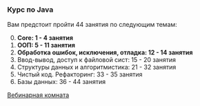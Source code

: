 ### Курс по Java
Вам предстоит пройти 44 занятия по следующим темам:

0. **Core: 1 - 4 занятия**
0. **ООП: 5 - 11 занятия**
0. **Обработка ошибок, исключения, отладка: 12 - 14 занятия**
0. Ввод-вывод, доступ к файловой сист: 15 - 20 занятия
0. Структуры данных и алгоритмистика: 21 - 32 занятия
0. Чистый код. Рефакторинг: 33 - 35 занятия
0. Базы данных: 36 - 44 занятия

[Вебинарная комната](https://pruffme.com/landing/u139557/stc11)